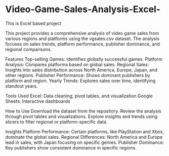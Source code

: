 # Video-Game-Sales-Analysis-Excel-
This is Excel based project

This project provides a comprehensive analysis of video game sales from various regions and platforms using the vgsales.csv dataset. The analysis focuses on sales trends, platform performance, publisher dominance, and regional comparisons.

Features
Top-selling Games: Identifies globally successful games.
Platform Analysis: Compares platforms based on global sales.
Regional Sales: Insights into sales distribution across North America, Europe, Japan, and other regions.
Publisher Performance: Shows dominant publishers by platform and region.
Yearly Trends: Explores sales over time, identifying standout years.

Tools Used
Excel: Data cleaning, pivot tables, and visualization
Google Sheets: Interactive dashboards

How to Use
Download the dataset from the repository.
Review the analysis through pivot tables and visualizations.
Explore insights and trends using slicers to filter regional or platform-specific data.

Insights
Platform Performance: Certain platforms, like PlayStation and Xbox, dominate the global sales.
Regional Differences: North America and Europe lead in sales, with Japan focusing on specific genres.
Publisher Dominance: Key publishers show consistent dominance in specific regions.
